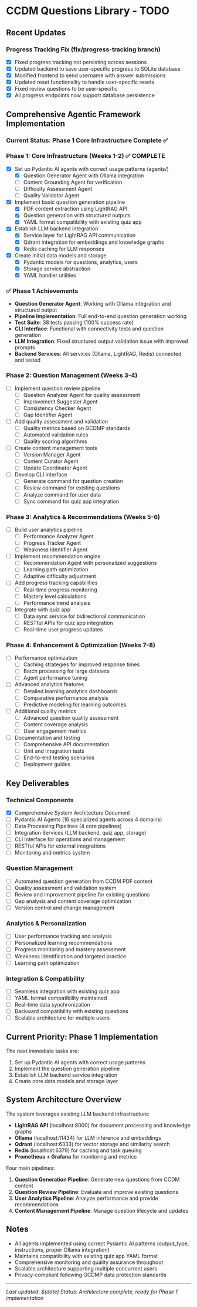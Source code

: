 # CCDM Questions Library - TODO

## Recent Updates

### Progress Tracking Fix (fix/progress-tracking branch)
- [x] Fixed progress tracking not persisting across sessions
- [x] Updated backend to save user-specific progress to SQLite database
- [x] Modified frontend to send username with answer submissions
- [x] Updated reset functionality to handle user-specific resets
- [x] Fixed review questions to be user-specific
- [x] All progress endpoints now support database persistence

## Comprehensive Agentic Framework Implementation

### Current Status: Phase 1 Core Infrastructure Complete ✅

### Phase 1: Core Infrastructure (Weeks 1-2) ✅ COMPLETE
- [x] Set up Pydantic AI agents with correct usage patterns (agents/)
  - [x] Question Generator Agent with Ollama integration  
  - [ ] Content Grounding Agent for verification
  - [ ] Difficulty Assessment Agent
  - [ ] Quality Validator Agent
- [x] Implement basic question generation pipeline
  - [x] PDF content extraction using LightRAG API
  - [x] Question generation with structured outputs
  - [x] YAML format compatibility with existing quiz app
- [x] Establish LLM backend integration
  - [x] Service layer for LightRAG API communication
  - [x] Qdrant integration for embeddings and knowledge graphs
  - [x] Redis caching for LLM responses
- [x] Create initial data models and storage
  - [x] Pydantic models for questions, analytics, users
  - [x] Storage service abstraction
  - [x] YAML handler utilities

### ✅ Phase 1 Achievements
- **Question Generator Agent**: Working with Ollama integration and structured output
- **Pipeline Implementation**: Full end-to-end question generation working
- **Test Suite**: 38 tests passing (100% success rate)
- **CLI Interface**: Functional with connectivity tests and question generation
- **LLM Integration**: Fixed structured output validation issue with improved prompts
- **Backend Services**: All services (Ollama, LightRAG, Redis) connected and tested

### Phase 2: Question Management (Weeks 3-4)
- [ ] Implement question review pipeline
  - [ ] Question Analyzer Agent for quality assessment
  - [ ] Improvement Suggester Agent  
  - [ ] Consistency Checker Agent
  - [ ] Gap Identifier Agent
- [ ] Add quality assessment and validation
  - [ ] Quality metrics based on GCDMP standards
  - [ ] Automated validation rules
  - [ ] Quality scoring algorithms
- [ ] Create content management tools
  - [ ] Version Manager Agent
  - [ ] Content Curator Agent
  - [ ] Update Coordinator Agent
- [ ] Develop CLI interface
  - [ ] Generate command for question creation
  - [ ] Review command for existing questions
  - [ ] Analyze command for user data
  - [ ] Sync command for quiz app integration

### Phase 3: Analytics & Recommendations (Weeks 5-6)
- [ ] Build user analytics pipeline
  - [ ] Performance Analyzer Agent
  - [ ] Progress Tracker Agent
  - [ ] Weakness Identifier Agent
- [ ] Implement recommendation engine
  - [ ] Recommendation Agent with personalized suggestions
  - [ ] Learning path optimization
  - [ ] Adaptive difficulty adjustment
- [ ] Add progress tracking capabilities
  - [ ] Real-time progress monitoring
  - [ ] Mastery level calculations
  - [ ] Performance trend analysis
- [ ] Integrate with quiz app
  - [ ] Data sync service for bidirectional communication
  - [ ] RESTful APIs for quiz app integration
  - [ ] Real-time user progress updates

### Phase 4: Enhancement & Optimization (Weeks 7-8)
- [ ] Performance optimization
  - [ ] Caching strategies for improved response times
  - [ ] Batch processing for large datasets
  - [ ] Agent performance tuning
- [ ] Advanced analytics features
  - [ ] Detailed learning analytics dashboards
  - [ ] Comparative performance analysis
  - [ ] Predictive modeling for learning outcomes
- [ ] Additional quality metrics
  - [ ] Advanced question quality assessment
  - [ ] Content coverage analysis
  - [ ] User engagement metrics
- [ ] Documentation and testing
  - [ ] Comprehensive API documentation
  - [ ] Unit and integration tests
  - [ ] End-to-end testing scenarios
  - [ ] Deployment guides

## Key Deliverables

### Technical Components
- [x] Comprehensive System Architecture Document
- [ ] Pydantic AI Agents (16 specialized agents across 4 domains)
- [ ] Data Processing Pipelines (4 core pipelines)
- [ ] Integration Services (LLM backend, quiz app, storage)
- [ ] CLI Interface for operations and management
- [ ] RESTful APIs for external integrations
- [ ] Monitoring and metrics system

### Question Management
- [ ] Automated question generation from CCDM PDF content
- [ ] Quality assessment and validation system
- [ ] Review and improvement pipeline for existing questions
- [ ] Gap analysis and content coverage optimization
- [ ] Version control and change management

### Analytics & Personalization  
- [ ] User performance tracking and analysis
- [ ] Personalized learning recommendations
- [ ] Progress monitoring and mastery assessment
- [ ] Weakness identification and targeted practice
- [ ] Learning path optimization

### Integration & Compatibility
- [ ] Seamless integration with existing quiz app
- [ ] YAML format compatibility maintained
- [ ] Real-time data synchronization
- [ ] Backward compatibility with existing questions
- [ ] Scalable architecture for multiple users

## Current Priority: Phase 1 Implementation

The next immediate tasks are:
1. Set up Pydantic AI agents with correct usage patterns
2. Implement the question generation pipeline
3. Establish LLM backend service integration
4. Create core data models and storage layer

## System Architecture Overview

The system leverages existing LLM backend infrastructure:
- **LightRAG API** (localhost:8000) for document processing and knowledge graphs
- **Ollama** (localhost:11434) for LLM inference and embeddings  
- **Qdrant** (localhost:6333) for vector storage and similarity search
- **Redis** (localhost:6379) for caching and task queuing
- **Prometheus + Grafana** for monitoring and metrics

Four main pipelines:
1. **Question Generation Pipeline**: Generate new questions from CCDM content
2. **Question Review Pipeline**: Evaluate and improve existing questions  
3. **User Analytics Pipeline**: Analyze performance and provide recommendations
4. **Content Management Pipeline**: Manage question lifecycle and updates

## Notes

- All agents implemented using correct Pydantic AI patterns (output_type, instructions, proper Ollama integration)
- Maintains compatibility with existing quiz app YAML format
- Comprehensive monitoring and quality assurance throughout
- Scalable architecture supporting multiple concurrent users
- Privacy-compliant following GCDMP data protection standards

---
*Last updated: $(date)*
*Status: Architecture complete, ready for Phase 1 implementation*